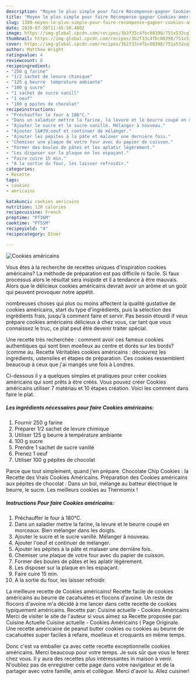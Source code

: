 ```yaml
---
description: "Moyen le plus simple pour faire Récompense-gagner Cookies américains"
title: "Moyen le plus simple pour faire Récompense-gagner Cookies américains"
slug: 1300-moyen-le-plus-simple-pour-faire-recompense-gagner-cookies-americains
date: 2020-07-28T11:45:58.480Z
image: https://img-global.cpcdn.com/recipes/3b2f33c4fbc08398/751x532cq70/cookies-americains-photo-principale-de-la-recette.jpg
thumbnail: https://img-global.cpcdn.com/recipes/3b2f33c4fbc08398/751x532cq70/cookies-americains-photo-principale-de-la-recette.jpg
cover: https://img-global.cpcdn.com/recipes/3b2f33c4fbc08398/751x532cq70/cookies-americains-photo-principale-de-la-recette.jpg
author: Matthew Wright
ratingvalue: 4
reviewcount: 8
recipeingredient:
- "250 g farine"
- "1/2 sachet de levure chimique"
- "125 g beurre  temprature ambiante"
- "100 g sucre"
- "1 sachet de sucre vanill"
- "1 oeuf"
- "100 g ppites de chocolat"
recipeinstructions:
- "Préchauffer le four à 180°C."
- "Dans un saladier mettre la farine, la levure et le beurre coupé en morceaux. Bien mélanger dans les doigts."
- "Ajouter le sucre et le sucre vanillé. Mélanger à nouveau."
- "Ajouter l&#39;oeuf et continuer de mélanger."
- "Ajouter les pépites à la pâte et malaxer une dernière fois."
- "Chemiser une plaque de votre four avec du papier de cuisson."
- "Former des boules de pâtes et les aplatir légèrement."
- "Les disposer sur la plaque en les espaçant."
- "Faire cuire 15 min."
- "A la sortie du four, les laisser refroidir."
categories:
- Recette
tags:
- cookies
- amricains

katakunci: cookies amricains 
nutrition: 120 calories
recipecuisine: French
preptime: "PT36M"
cooktime: "PT55M"
recipeyield: "4"
recipecategory: Dîner

---
```



![Cookies américains](https://img-global.cpcdn.com/recipes/3b2f33c4fbc08398/751x532cq70/cookies-americains-photo-principale-de-la-recette.jpg)

Vous êtes à la recherche de recettes uniques d'inspiration cookies américains? La méthode de préparation est pas difficile ni facile. Si faux processus alors le résultat sera insipide et il a tendance à être mauvais. Alors que le délicieux cookies américains devrait avoir un arôme et un goût qui peuvent provoquer notre appétit.

nombreuses choses qui plus ou moins affectent la qualité gustative de cookies américains, start du type d'ingrédients, puis la sélection des ingrédients frais, jusqu'à comment faire et servir. Pas besoin étourdi if veux prépare cookies américains délicieux à chez vous, car tant que vous connaissez le truc, ce plat peut être devenir traiter spécial.

Une recette très recherchée : comment avoir ces fameux cookies authentiques qui sont bien moelleux au centre et dorés sur les bords? (comme au. Recette Véritables cookies américains : découvrez les ingrédients, ustensiles et étapes de préparation. Ces cookies ressemblent beaucoup à ceux que j&#39;ai mangés une fois à Londres.


Ci-dessous il y a quelques simples et pratiques pour créer cookies américains qui sont prêts à être créés. Vous pouvez créer Cookies américains utiliser 7 matériau et 10 étapes création. Voici les comment dans faire le plat.

<!--inarticleads1-->

##### Les ingrédients nécessaires pour faire Cookies américains:

1. Fournir 250 g farine
1. Préparer 1/2 sachet de levure chimique
1. Utiliser 125 g beurre à température ambiante
1.  100 g sucre
1. Prendre 1 sachet de sucre vanillé
1. Prenez 1 oeuf
1. Utiliser 100 g pépites de chocolat


Parce que tout simplement, quand j&#39;en prépare. Chocolate Chip Cookies : la Recette des Vrais Cookies Américains. Préparation des Cookies américains aux pépites de chocolat : Dans un bol, mélange au batteur électrique le beurre, le sucre. Les meilleurs cookies au Thermomix ! 

<!--inarticleads2-->

##### Instructions Pour faire Cookies américains:

1. Préchauffer le four à 180°C.
1. Dans un saladier mettre la farine, la levure et le beurre coupé en morceaux. Bien mélanger dans les doigts.
1. Ajouter le sucre et le sucre vanillé. Mélanger à nouveau.
1. Ajouter l&#39;oeuf et continuer de mélanger.
1. Ajouter les pépites à la pâte et malaxer une dernière fois.
1. Chemiser une plaque de votre four avec du papier de cuisson.
1. Former des boules de pâtes et les aplatir légèrement.
1. Les disposer sur la plaque en les espaçant.
1. Faire cuire 15 min.
1. A la sortie du four, les laisser refroidir.


La meilleure recette de Cookies américains! Recette facile de cookies américains au beurre de cacahuètes et flocons d&#39;avoine. Un reste de flocons d&#39;avoine m&#39;a décidé à me lancer dans cette recette de cookies typiquement américains. Recette par: Cuisine actuelle - Cookies Américains Merci de visiter le site de l&#39;auteur si vous aimez sa Recette proposée par: Cuisine Actuelle Cuisine actuelle - Cookies Américains ( Page Originale. Une recette américaine de peanut butter cookies ou cookies au beurre de cacahuètes super faciles à refaire, moelleux et croquants en même temps. 


Donc c'est va emballer ça avec cette recette exceptionnelle cookies américains. Merci beaucoup pour votre temps. Je suis sûr que vous le ferez chez vous. Il y aura des recettes plus  intéressantes in maison à venir. N'oubliez pas de enregistrer cette page dans votre navigateur et de la partager avec votre famille, amis et collègue. Merci d'avoir lu. Allez cuisiner!
